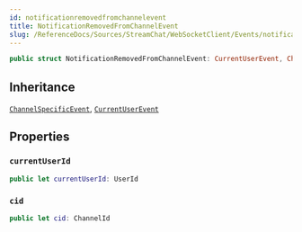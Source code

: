 ```yaml
---
id: notificationremovedfromchannelevent 
title: NotificationRemovedFromChannelEvent
slug: /ReferenceDocs/Sources/StreamChat/WebSocketClient/Events/notificationremovedfromchannelevent
---
```


``` swift
public struct NotificationRemovedFromChannelEvent: CurrentUserEvent, ChannelSpecificEvent 
```

## Inheritance

[`ChannelSpecificEvent`](ChannelSpecificEvent), [`CurrentUserEvent`](CurrentUserEvent)

## Properties

### `currentUserId`

``` swift
public let currentUserId: UserId
```

### `cid`

``` swift
public let cid: ChannelId
```
